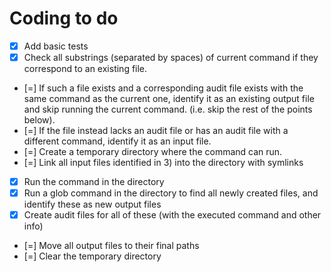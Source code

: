 # Coding to do
 
- [x] Add basic tests
- [x] Check all substrings (separated by spaces) of current command if they
      correspond to an existing file.
- [=] If such a file exists and a corresponding audit file exists with the same
      command as the current one, identify it as an existing output file and
      skip running the current command. (i.e. skip the rest of the points
      below).
- [=] If the file instead lacks an audit file or has an audit file with a
      different command, identify it as an input file.
- [=] Create a temporary directory where the command can run.
- [=] Link all input files identified in 3) into the directory with symlinks
- [x] Run the command in the directory
- [x] Run a glob command in the directory to find all newly created files, and
      identify these as new output files
- [x] Create audit files for all of these (with the executed command and other
      info)
- [=] Move all output files to their final paths
- [=] Clear the temporary directory
